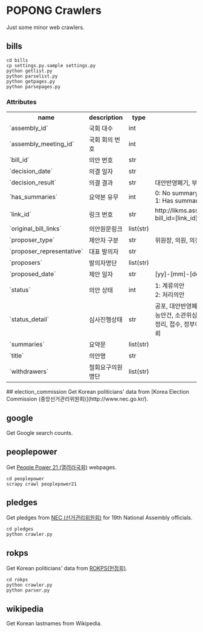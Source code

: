 # POPONG Crawlers

Just some minor web crawlers.

## bills

    cd bills
    cp settings.py.sample settings.py
    python getlist.py
    python parselist.py
    python getpages.py
    python parsepages.py

### Attributes
<table>
<tr>
    <th>name</th>
    <th>description</th>
    <th>type</th>
    <th>values</th>
</tr>
<tr>
    <td>`assembly_id`</td>
    <td>국회 대수</td>
    <td>int</td>
    <td></td>
</tr>
<tr>
    <td>`assembly_meeting_id`</td>
    <td>국회 회의 번호</td>
    <td>int</td>
    <td></td>
</tr>
<tr>
    <td>`bill_id`</td>
    <td>의안 번호</td>
    <td>str</td>
    <td></td>
</tr>
<tr>
    <td>`decision_date`</td>
    <td>의결 일자</td>
    <td>str</td>
    <td></td>
</tr>
<tr>
    <td>`decision_result`</td>
    <td>의결 결과</td>
    <td>str</td>
    <td>대안반영폐기, 부결, 수정가결, 원안가결, 철회, 폐기</td>
</tr>
<tr>
    <td>`has_summaries`</td>
    <td>요약본 유무</td>
    <td>int</td>
    <td>
    0: No summary<br>
    1: Has summary
    </td>
</tr>
<tr>
    <td>`link_id`</td>
    <td>링크 번호</td>
    <td>str</td>
    <td>http://likms.assembly.go.kr/bill/jsp/BillDetail.jsp?bill_id=[link_id]</td>
</tr>
<tr>
    <td>`original_bill_links`</td>
    <td>의안원문링크</td>
    <td>list(str)</td>
    <td></td>
</tr>
<tr>
    <td>`proposer_type`</td>
    <td>제안자 구분</td>
    <td>str</td>
    <td>위원장, 의원, 의장, 정부, 기타</td>
</tr>
<tr>
    <td>`proposer_representative`</td>
    <td>대표 발의자</td>
    <td>str</td>
    <td></td>
</tr>
<tr>
    <td>`proposers`</td>
    <td>발의자명단</td>
    <td>list(str)</td>
    <td></td>
</tr>
<tr>
    <td>`proposed_date`</td>
    <td>제안 일자</td>
    <td>str</td>
    <td>[yy]-[mm]-[dd]</td>
</tr>
<tr>
    <td>`status`</td>
    <td>의안 상태</td>
    <td>int</td>
    <td>
        1: 계류의안<br>
        2: 처리의안
    </td>
</tr>
<tr>
    <td>`status_detail`</td>
    <td>심사진행상태</td>
    <td>str</td>
    <td>공포, 대안반영폐기, 본회의불부의, 본회의의결, 부의가능안건, 소관위심사, 소관위심사보고, 소관위접수, 의안정리, 접수, 정부이송, 철회, 체계자구심사, 체계자구의뢰</td>
</tr>
<tr>
    <td>`summaries`</td>
    <td>요약문</td>
    <td>list(str)</td>
    <td></td>
</tr>
<tr>
    <td>`title`</td>
    <td>의안명</td>
    <td>str</td>
    <td></td>
</tr>
<tr>
    <td>`withdrawers`</td>
    <td>철회요구의원 명단</td>
    <td>list(str)</td>
    <td></td>
</tr>


</table>
## election_commission
Get Korean politicians' data from [Korea Election Commission (중앙선거관리위원회)](http://www.nec.go.kr/).

## google
Get Google search counts.

## peoplepower
Get [People Power 21 (열려라국회)](http://www.nec.go.kr/) webpages.

    cd peoplepower
    scrapy crawl peoplepower21

## pledges
Get pledges from [NEC (선거관리위원회)](http://info.nec.go.kr/electioninfo/electionInfo_report.xhtml?electionId=0020120411&requestURI=%2Felectioninfo%2F0020120411%2Fep%2Fepei01.jsp&topMenuId=EP&secondMenuId=EPEI01&menuId=&statementId=EPEI01_%232&electionCode=2&cityCode=0&proportionalRepresentationCode=0&x=17&y=11) for 19th National Assembly officials.

    cd pledges
    python crawler.py

## rokps
Get Korean politicians' data from [ROKPS(헌정회)](http://www.rokps.or.kr).

    cd rokps
    python crawler.py
    python parser.py

## wikipedia
Get Korean lastnames from Wikipedia.
